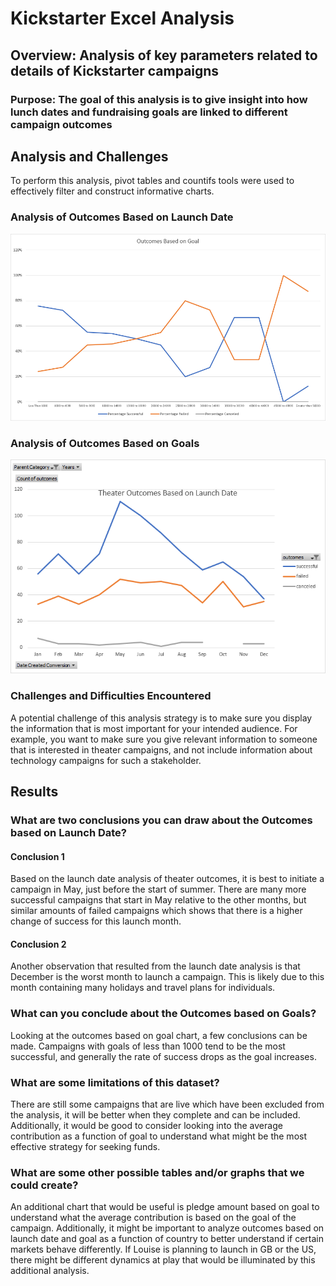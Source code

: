 # Kickstarter Excel Analysis

## **Overview:** Analysis of key parameters related to details of Kickstarter campaigns

### **Purpose:** The goal of this analysis is to give insight into how lunch dates and fundraising goals are linked to different campaign outcomes

## Analysis and Challenges
To perform this analysis, pivot tables and countifs tools were used to effectively filter and construct informative charts.
### Analysis of Outcomes Based on Launch Date
![Outcomes vs Goals](https://github.com/zborglin/Kickstarter_Challenge/blob/master/resources/Outcomes_vs_Goals.png)
### Analysis of Outcomes Based on Goals
![Theater Outcomes vs Launch](https://github.com/zborglin/Kickstarter_Challenge/blob/master/resources/Theater_Outcomes_vs_Launch.png)
### Challenges and Difficulties Encountered
A potential challenge of this analysis strategy is to make sure you display the information that is most important for your intended audience. For example, you want to make sure you give relevant information to someone that is interested in theater campaigns, and not include information about technology campaigns for such a stakeholder. 
## Results

### What are two conclusions you can draw about the Outcomes based on Launch Date?
#### Conclusion 1
Based on the launch date analysis of theater outcomes, it is best to initiate a campaign in May, just before the start of summer. There are many more successful campaigns that start in May relative to the other months, but similar amounts of failed campaigns which shows that there is a higher change of success for this launch month. 
#### Conclusion 2
Another observation that resulted from the launch date analysis is that December is the worst month to launch a campaign. This is likely due to this month containing many holidays and travel plans for individuals. 
### What can you conclude about the Outcomes based on Goals?
Looking at the outcomes based on goal chart, a few conclusions can be made. Campaigns with goals of less than 1000 tend to be the most successful, and generally the rate of success drops as the goal increases. 
### What are some limitations of this dataset?
There are still some campaigns that are live which have been excluded from the analysis, it will be better when they complete and can be included. Additionally, it would be good to consider looking into the average contribution as a function of goal to understand what might be the most effective strategy for seeking funds. 
### What are some other possible tables and/or graphs that we could create?
An additional chart that would be useful is pledge amount based on goal to understand what the average contribution is based on the goal of the campaign. Additionally, it might be important to analyze outcomes based on launch date and goal as a function of country to better understand if certain markets behave differently. If Louise is planning to launch in GB or the US, there might be different dynamics at play that would be illuminated by this additional analysis.
